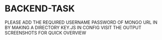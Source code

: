 # BACKEND-TASK
PLEASE ADD THE REQUIRED USERNAME PASSWORD OF MONGO URL IN BY MAKING A DIRECTORY KEY.JS IN CONFIG 
VISIT THE OUTPUT SCREENSHOTS FOR QUICK OVERVIEW

